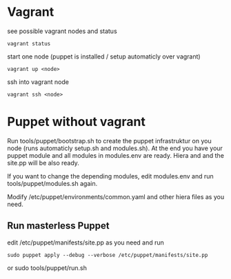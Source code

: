 # Vagrant 

see possible vagrant nodes and status

    vagrant status 

start one node (puppet is installed / setup automaticly over vagrant)
  
    vagrant up <node>

ssh into vagrant node

    vagrant ssh <node>

# Puppet without vagrant

Run tools/puppet/bootstrap.sh to create the puppet infrastruktur on you node (runs automaticly setup.sh and modules.sh). At the end you have your puppet module and all modules in modules.env are ready. Hiera and and the site.pp will be also ready.

If you want to change the depending modules, edit modules.env and run tools/puppet/modules.sh again.

Modify /etc/puppet/environments/common.yaml and other hiera files as you need. 
	
## Run masterless Puppet

edit /etc/puppet/manifests/site.pp as you need and run
	
    sudo puppet apply --debug --verbose /etc/puppet/manifests/site.pp

or 
    sudo tools/puppet/run.sh